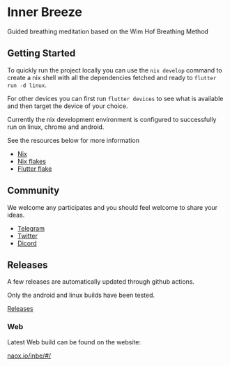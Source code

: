 # Inner Breeze
Guided breathing meditation based on the Wim Hof Breathing Method

## Getting Started
To quickly run the project locally you can use the ```nix develop``` command to create a nix shell with all the dependencies fetched and ready to ```flutter run -d linux```.

For other devices you can first run ```flutter devices``` to see what is available and then target the device of your choice.

Currently the nix development environment is configured to successfully run on linux, chrome and android.

See the resources below for more information

 - [Nix](https://nixos.org/)
 - [Nix flakes](https://nixos.wiki/wiki/Flakes)
 - [Flutter flake](https://github.com/waotzi/flutter-flake)

## Community
We welcome any participates and you should feel welcome to share your ideas.

- [Telegram](https://t.me/naoxio)
- [Twitter](https://twitter.com/naox_io)
- [Dicord](https://discord.gg/WWKtAJQtv5)

## Releases
A few releases are automatically updated through github actions.

Only the android and linux builds have been tested.

[Releases](https://github.com/naoxio/inner_breeze/releases/tag/latest)

### Web
Latest Web build can be found on the website:

[naox.io/inbe/#/](https://naox.io/inbe/#/)

